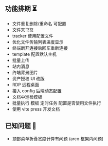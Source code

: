 ## 功能排期 ⏳

* 文件重复删除/重命名 可配置
* 文件夹书签
* tracker 使用配置文件
* 优化文件传输列表进度显示
* 终端断开连接后回车重新连接
* template 配置默认主机
* 批量上传
* 站内消息
* 终端背景图片
* 资产授权 UI 改版
* RDP 远程桌面
* 接入 config 后端动态配置
* 文档中巡检模板
* 批量执行 模板 定时任务 配置是否使用文件执行
* 使用 vite press 开发文档

## 已知问题 🐞

* 顶部菜单折叠宽度计算有问题 (arco 框架内问题)
